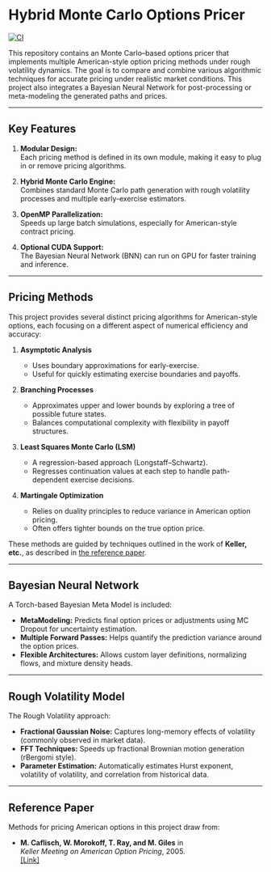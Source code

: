 # Hybrid Monte Carlo Options Pricer

[![CI](https://github.com/bcosm/MonteCarloOptionsPricer-new/actions/workflows/ci.yml/badge.svg)](https://github.com/bcosm/MonteCarloOptionsPricer-new/actions/workflows/ci.yml)

This repository contains an Monte Carlo–based options pricer that implements multiple American-style option pricing methods under rough volatility dynamics. The goal is to compare and combine various algorithmic techniques for accurate pricing under realistic market conditions. This project also integrates a Bayesian Neural Network for post-processing or meta-modeling the generated paths and prices.

---

## Key Features

1. **Modular Design:**  
   Each pricing method is defined in its own module, making it easy to plug in or remove pricing algorithms.

2. **Hybrid Monte Carlo Engine:**  
   Combines standard Monte Carlo path generation with rough volatility processes and multiple early-exercise estimators.

3. **OpenMP Parallelization:**  
   Speeds up large batch simulations, especially for American-style contract pricing.

4. **Optional CUDA Support:**  
   The Bayesian Neural Network (BNN) can run on GPU for faster training and inference.

---

## Pricing Methods

This project provides several distinct pricing algorithms for American-style options, each focusing on a different aspect of numerical efficiency and accuracy:

1. **Asymptotic Analysis**  
   - Uses boundary approximations for early-exercise.
   - Useful for quickly estimating exercise boundaries and payoffs.

2. **Branching Processes**  
   - Approximates upper and lower bounds by exploring a tree of possible future states.
   - Balances computational complexity with flexibility in payoff structures.

3. **Least Squares Monte Carlo (LSM)**  
   - A regression-based approach (Longstaff–Schwartz).
   - Regresses continuation values at each step to handle path-dependent exercise decisions.

4. **Martingale Optimization**  
   - Relies on duality principles to reduce variance in American option pricing.
   - Often offers tighter bounds on the true option price.

These methods are guided by techniques outlined in the work of **Keller, etc.**, as described in [the reference paper](#reference-paper).

---

## Bayesian Neural Network

A Torch-based Bayesian Meta Model is included:

- **MetaModeling:** Predicts final option prices or adjustments using MC Dropout for uncertainty estimation.  
- **Multiple Forward Passes:** Helps quantify the prediction variance around the option prices.  
- **Flexible Architectures:** Allows custom layer definitions, normalizing flows, and mixture density heads.

---

## Rough Volatility Model

The Rough Volatility approach:
- **Fractional Gaussian Noise:** Captures long-memory effects of volatility (commonly observed in market data).  
- **FFT Techniques:** Speeds up fractional Brownian motion generation (rBergomi style).  
- **Parameter Estimation:** Automatically estimates Hurst exponent, volatility of volatility, and correlation from historical data.

---

## Reference Paper

Methods for pricing American options in this project draw from:
- **M. Caflisch, W. Morokoff, T. Ray, and M. Giles** in  
  *Keller Meeting on American Option Pricing*, 2005.  
  [[Link]](https://www.math.ucla.edu/~caflisch/Pubs/Pubs2005/KellerMeet2005.pdf)
